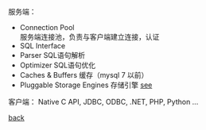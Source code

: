 服务端：  
- Connection Pool  
服务端连接池，负责与客户端建立连接，认证  
- SQL Interface  
- Parser SQL语句解析  
- Optimizer SQL语句优化  
- Caches & Buffers 缓存（mysql 7 以前）  
- Pluggable Storage Engines 存储引擎 [see](6/1.md)  

客户端： Native C API, JDBC, ODBC, .NET, PHP, Python ...

[back](../12.md)  
